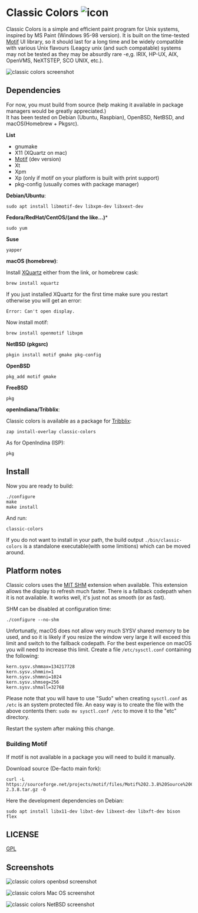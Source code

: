 
# Classic Colors ![icon](icons/icon_app.png)

Classic Colors is a simple and efficient paint program for Unix systems, inspired by MS Paint (Windows 95-98 version).
It is built on the time-tested [Motif][about-motif] UI library, so it should last for a long time
and be widely compatible with various Unix flavours (Leagcy unix (and such compatable) systems may not be tested as they may be absurdly rare -e,g. IRIX, HP-UX, AIX, OpenVMS, NeXTSTEP, SCO UNIX, etc.).

![classic colors screenshot](screenshots/1.png)

[about-motif]:  https://en.wikipedia.org/wiki/Motif_(software)

## Dependencies

For now, you must build from source (help making it available in package managers would be greatly appreciated.)  
It has been tested on Debian (Ubuntu, Raspbian), OpenBSD, NetBSD, and macOS(Homebrew + Pkgsrc).

**List**

- gnumake
- X11 (XQuartz on mac)
- [Motif](https://motif.ics.com/motif) (dev version)
- Xt
- Xpm
- Xp (only if motif on your platform is built with print support)
- pkg-config (usually comes with package manager)

**Debian/Ubuntu**:

	sudo apt install libmotif-dev libxpm-dev libxext-dev

**Fedora/RedHat/CentOS/(and the like…)***

	sudo yum

**Suse**

    yapper 

**macOS (homebrew)**:

Install [XQuartz][xquartz] either from the link, or homebrew cask:

	brew install xquartz

If you just installed XQuartz for the first time make sure you restart otherwise you will get an error:

	Error: Can't open display.

Now install motif:

	brew install openmotif libxpm

[xquartz]: https://www.xquartz.org/

**NetBSD (pkgsrc)**

	pkgin install motif gmake pkg-config

**OpenBSD**

	pkg_add motif gmake

**FreeBSD**

	pkg

**openIndiana/Tribblix**:

Classic colors is available as a package for [Tribblix](http://www.tribblix.org/zap.html):

    zap install-overlay classic-colors

As for OpenIndina (ISP):
	
	pkg


    
## Install

Now you are ready to build:

	./configure
	make
	make install
    
And run:

	classic-colors

If you do not want to install in your path, the build output `./bin/classic-colors`
is a standalone executable(with some limitions) which can be moved around.

## Platform notes

Classic colors uses the [MIT SHM][shm] extension when available.
This extension allows the display to refresh much faster.
There is a fallback codepath when it is not available.
It works well, it's just not as smooth (or as fast).

SHM can be disabled at configuration time:

	./configure --no-shm

Unfortunatly, macOS does not allow very much SYSV shared memory to be used,
and so it is likely if you resize the window very large it will exceed this limit and switch to the fallback codepath.
For the best experience on macOS you will need to increase this limit.
Create a file `/etc/sysctl.conf` containing the following:

    kern.sysv.shmmax=134217728
    kern.sysv.shmmin=1
    kern.sysv.shmmni=1024
    kern.sysv.shmseg=256
    kern.sysv.shmall=32768

Please note that you will have to use "Sudo" when creating `sysctl.conf` as `/etc` is an system protected file. An easy way is to create the file with the above contents then:
`sudo mv sysctl.conf /etc` to move it to the "etc" directory.

Restart the system after making this change.

[shm]: https://www.x.org/releases/X11R7.7/doc/xextproto/shm.html

### Building Motif

If motif is not available in a package you will need to build it manually.

Download source (De-facto main fork):

	curl -L https://sourceforge.net/projects/motif/files/Motif%202.3.8%20Source%20Code/motif-2.3.8.tar.gz -O

Here the development dependencies on Debian:

	sudo apt install libx11-dev libxt-dev libxext-dev libxft-dev bison flex

## LICENSE

[GPL](LICENSE.txt)

## Screenshots

![classic colors openbsd screenshot](screenshots/openbsd.png)

![classic colors Mac OS screenshot](screenshots/macos.png)

![classic colors NetBSD screenshot](screenshots/netbsd.png)


